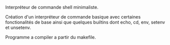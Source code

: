 Interpréteur de commande shell minimaliste.

Création d'un interpréteur de commande basique avec certaines fonctionalités de base ainsi que quelques builtins dont echo, cd, env, setenv et unsetenv.

Programme a compiler a partir du makefile.
